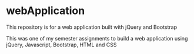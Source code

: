 # webApplication
This repository is for a web application built with jQuery and Bootstrap

This was one of my semester assignments to build a web application using jQuery, Javascript, Bootstrap, HTML and CSS
